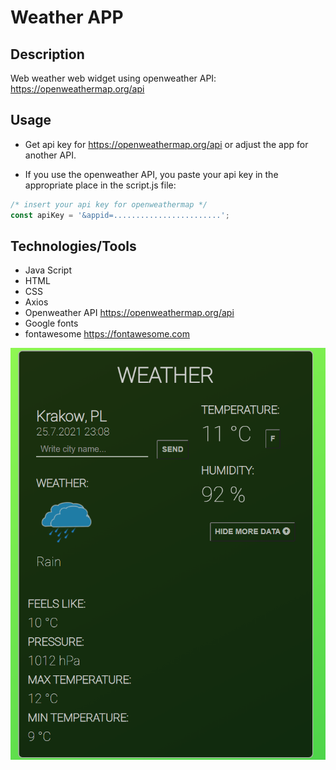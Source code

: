 # Weather APP

## Description 

Web weather web widget using openweather API: https://openweathermap.org/api

## Usage 

- Get api key for https://openweathermap.org/api or adjust the app for another API.

- If you use the openweather API, you paste your api key in the appropriate place in the script.js file:

```js
/* insert your api key for openweathermap */
const apiKey = '&appid=........................';
```
## Technologies/Tools 

- Java Script
- HTML
- CSS
- Axios
- Openweather API https://openweathermap.org/api
- Google fonts
- fontawesome https://fontawesome.com

![Weather APP](chrome_app.png)
